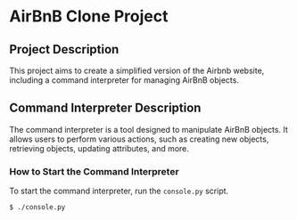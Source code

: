 # AirBnB Clone Project

## Project Description
This project aims to create a simplified version of the Airbnb website,
including a command interpreter for managing AirBnB objects.

## Command Interpreter Description
The command interpreter is a tool designed to manipulate AirBnB objects.
It allows users to perform various actions, such as creating new objects,
retrieving objects, updating attributes, and more.

### How to Start the Command Interpreter
To start the command interpreter, run the `console.py` script.

```bash
$ ./console.py

